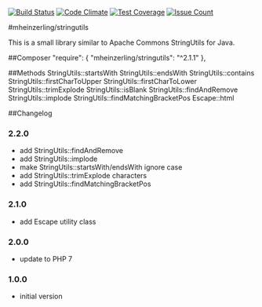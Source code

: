[![Build Status](https://travis-ci.org/mheinzerling/php-stringutils.svg?branch=master)](https://travis-ci.org/mheinzerling/php-stringutils) [![Code Climate](https://codeclimate.com/github/mheinzerling/php-stringutils/badges/gpa.svg)](https://codeclimate.com/github/mheinzerling/php-stringutils) [![Test Coverage](https://codeclimate.com/github/mheinzerling/php-stringutils/badges/coverage.svg)](https://codeclimate.com/github/mheinzerling/php-stringutils/coverage) [![Issue Count](https://codeclimate.com/github/mheinzerling/php-stringutils/badges/issue_count.svg)](https://codeclimate.com/github/mheinzerling/php-stringutils) 

#mheinzerling/stringutils

This is a small library similar to Apache Commons StringUtils for Java. 

##Composer
    "require": {
        "mheinzerling/stringutils": "^2.1.1"
    },
    
##Methods
    StringUtils::startsWith
    StringUtils::endsWith
    StringUtils::contains
    StringUtils::firstCharToUpper
    StringUtils::firstCharToLower
    StringUtils::trimExplode
    StringUtils::isBlank
    StringUtils::findAndRemove
    StringUtils::implode
    StringUtils::findMatchingBracketPos
    Escape::html
    
##Changelog

### 2.2.0
* add StringUtils::findAndRemove
* add StringUtils::implode
* make StringUtils::startsWith/endsWith ignore case
* add StringUtils::trimExplode characters
* add StringUtils::findMatchingBracketPos

### 2.1.0
* add Escape utility class

### 2.0.0
* update to PHP 7

### 1.0.0
* initial version 